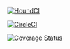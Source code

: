 [![HoundCI](https://img.shields.io/badge/style--blue.svg?label=HoundCI&logo=eslint&style=flat)](https://houndci.com)

[![CircleCI](https://dl.circleci.com/status-badge/img/gh/atlp-rwanda/falcons-ec-be/tree/ch-coveralls-circleci-184637235.svg?style=svg)](https://dl.circleci.com/status-badge/redirect/gh/atlp-rwanda/falcons-ec-be/tree/ch-coveralls-circleci-184637235)

[![Coverage Status](https://coveralls.io/repos/github/atlp-rwanda/falcons-ec-be/badge.svg?branch=ch-coveralls-circleci-184637235)](https://coveralls.io/github/atlp-rwanda/falcons-ec-be?branch=ch-coveralls-circleci-184637235)

